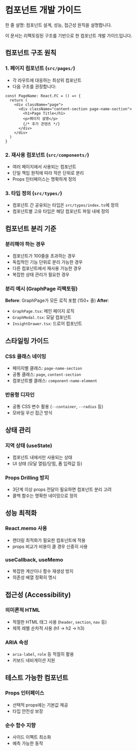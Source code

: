 # 컴포넌트 개발 가이드

한 줄 설명: 컴포넌트 설계, 성능, 접근성 원칙을 설명합니다.

이 문서는 리팩토링된 구조를 기반으로 한 컴포넌트 개발 가이드입니다.

## 컴포넌트 구조 원칙

### 1. 페이지 컴포넌트 (`src/pages/`)
- 각 라우트에 대응하는 최상위 컴포넌트
- 다음 구조를 권장합니다:
```tsx
const PageName: React.FC = () => {
  return (
    <div className="page">
      <div className="content-section page-name-section">
        <h1>Page Title</h1>
        <p>페이지 설명</p>
        {/* 추가 콘텐츠 */}
      </div>
    </div>
  )
}
```

### 2. 재사용 컴포넌트 (`src/components/`)
- 여러 페이지에서 사용되는 컴포넌트
- 단일 책임 원칙에 따라 작은 단위로 분리
- Props 인터페이스는 명확하게 정의

### 3. 타입 정의 (`src/types/`)
- 컴포넌트 간 공유되는 타입은 `src/types/index.ts`에 정의
- 컴포넌트별 고유 타입은 해당 컴포넌트 파일 내에 정의

## 컴포넌트 분리 기준

### 분리해야 하는 경우
- 컴포넌트가 100줄을 초과하는 경우
- 독립적인 기능 단위로 분리 가능한 경우
- 다른 컴포넌트에서 재사용 가능한 경우
- 복잡한 상태 관리가 필요한 경우

### 분리 예시 (GraphPage 리팩토링)
**Before**: GraphPage가 모든 로직 포함 (150+ 줄)
**After**: 
- `GraphPage.tsx`: 메인 페이지 로직
- `GraphModal.tsx`: 모달 컴포넌트
- `InsightDrawer.tsx`: 드로어 컴포넌트

## 스타일링 가이드

### CSS 클래스 네이밍
- 페이지별 클래스: `page-name-section`
- 공통 클래스: `page`, `content-section`
- 컴포넌트별 클래스: `component-name-element`

### 반응형 디자인
- 공통 CSS 변수 활용 (`--container`, `--radius` 등)
- 모바일 우선 접근 방식

## 상태 관리

### 지역 상태 (useState)
- 컴포넌트 내에서만 사용되는 상태
- UI 상태 (모달 열림/닫힘, 폼 입력값 등)

### Props Drilling 방지
- 3단계 이상 props 전달이 필요하면 컴포넌트 분리 고려
- 콜백 함수는 명확한 네이밍으로 정의

## 성능 최적화

### React.memo 사용
- 렌더링 최적화가 필요한 컴포넌트에 적용
- props 비교가 비용이 클 경우 신중히 사용

### useCallback, useMemo
- 복잡한 계산이나 함수 재생성 방지
- 의존성 배열 정확히 명시

## 접근성 (Accessibility)

### 의미론적 HTML
- 적절한 HTML 태그 사용 (`header`, `section`, `nav` 등)
- 제목 레벨 순차적 사용 (h1 → h2 → h3)

### ARIA 속성
- `aria-label`, `role` 등 적절히 활용
- 키보드 네비게이션 지원

## 테스트 가능한 컴포넌트

### Props 인터페이스
- 선택적 props에는 기본값 제공
- 타입 안전성 보장

### 순수 함수 지향
- 사이드 이펙트 최소화
- 예측 가능한 동작
